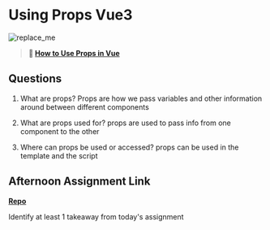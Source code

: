 # Using Props Vue3

![replace_me](https://codeworks.blob.core.windows.net/public/assets/img/illustrations/placeholder.svg)

> **📖 [How to Use Props in Vue](https://codeworksacademy.com/fs-student-guide/resources/wk6/02-Props)**

## Questions

1. What are props?
Props are how we pass variables and other information around between different components

2. What are props used for?
props are used to pass info from one component to the other

3. Where can props be used or accessed?
props can be used in the template and the script 

## Afternoon Assignment Link

**[Repo](https://github.com/calvinthurst/vue-gifted)**

Identify at least 1 takeaway from today's assignment
